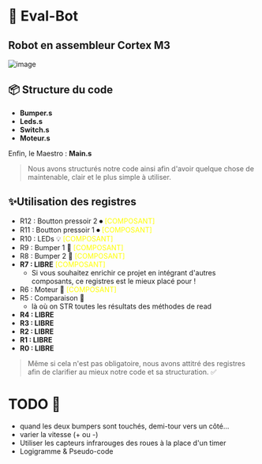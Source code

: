 # 🤖 Eval-Bot 
## Robot en assembleur Cortex M3

![image](https://github.com/Berachem/eval-bot/assets/61350744/61177575-62eb-4426-996d-c1c2628b6114)

## 📦 Structure du code
- __Bumper.s__
- __Leds.s__
- __Switch.s__
- __Moteur.s__

Enfin, le Maestro : __Main.s__

> Nous avons structurés notre code ainsi afin d'avoir quelque chose de maintenable, clair et le plus simple à utiliser.

## ✨Utilisation des registres
- R12 : Boutton pressoir 2 ⏺ <span style="color: yellow"> [COMPOSANT] </span>
- R11 : Boutton pressoir 1 ⏺ <span style="color: yellow"> [COMPOSANT] </span>
- R10 : LEDs 💡 <span style="color: yellow"> [COMPOSANT] </span>
- R9 : Bumper 1 🚧 <span style="color: yellow"> [COMPOSANT] </span>
- R8 : Bumper 2 🚧 <span style="color: yellow"> [COMPOSANT] </span>
- __R7 : LIBRE__  <span style="color: yellow"> [COMPOSANT] </span>
    - Si vous souhaitez enrichir ce projet en intégrant d'autres composants, ce registres est le mieux placé pour !  
- R6 : Moteur 🚗 <span style="color: yellow"> [COMPOSANT] </span>
- R5 : Comparaison 🧐 
    - là où on STR toutes les résultats des méthodes de read
- __R4 : LIBRE__
- __R3 : LIBRE__
- __R2 : LIBRE__
- __R1 : LIBRE__
- __R0 : LIBRE__


> Même si cela n'est pas obligatoire, nous avons attitré des registres afin de clarifier au mieux notre code et sa structuration. ✅

# TODO 🎈
- quand les deux bumpers sont touchés, demi-tour vers un côté...
- varier la vitesse (+ ou -)
- Utiliser les capteurs infrarouges des roues à la place d'un timer
- Logigramme & Pseudo-code







